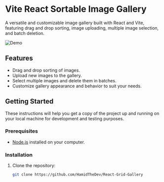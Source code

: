 # Vite React Sortable Image Gallery

A versatile and customizable image gallery built with React and Vite, featuring drag and drop sorting, image uploading, multiple image selection, and batch deletion.

![Demo](https://github.com/HamidTheDev/React-Grid-Gallery/blob/main/src/assets/demo/demo.gif)

## Features

- Drag and drop sorting of images.
- Upload new images to the gallery.
- Select multiple images and delete them in batches.
- Customize gallery appearance and behavior to suit your needs.

## Getting Started

These instructions will help you get a copy of the project up and running on your local machine for development and testing purposes.

### Prerequisites

- [Node.js](https://nodejs.org/) installed on your computer.

### Installation

1. Clone the repository:

   ```bash
   git clone https://github.com/HamidTheDev/React-Grid-Gallery
   ```
